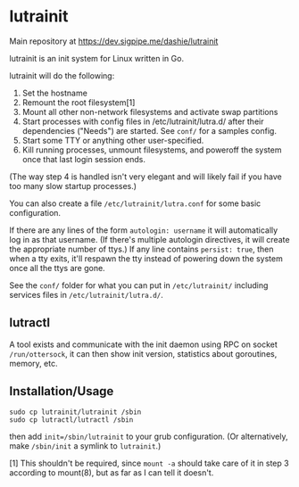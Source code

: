 # lutrainit

Main repository at https://dev.sigpipe.me/dashie/lutrainit

lutrainit is an init system for Linux written in Go.

lutrainit will do the following:

1. Set the hostname
2. Remount the root filesystem[1]
3. Mount all other non-network filesystems and activate swap partitions
3. Start processes with config files in /etc/lutrainit/lutra.d/ after their dependencies
   ("Needs") are started. See `conf/` for a samples config.
4. Start some TTY or anything other user-specified.
5. Kill running processes, unmount filesystems, and poweroff the system once that last
   login session ends.

(The way step 4 is handled isn't very elegant and will likely fail if you have too
many slow startup processes.)

You can also create a file `/etc/lutrainit/lutra.conf` for some basic configuration.

If there are any lines of the form `autologin: username` it will automatically log in
as that username. (If there's multiple autologin directives, it will create the
appropriate number of ttys.)
If any line contains `persist: true`, then when a tty exits, it'll respawn the tty instead of powering down the system once all the ttys are gone.

See the `conf/` folder for what you can put in `/etc/lutrainit/` including services files in `/etc/lutrainit/lutra.d/`.

## lutractl

A tool exists and communicate with the init daemon using RPC on socket `/run/ottersock`, it can then show init version, statistics about goroutines, memory, etc.

## Installation/Usage
```
sudo cp lutrainit/lutrainit /sbin
sudo cp lutractl/lutractl /sbin
```

then add `init=/sbin/lutrainit` to your grub configuration. (Or alternatively, make
`/sbin/init` a symlink to `lutrainit`.)

[1] This shouldn't be required, since `mount -a` should take care of it in step
  3 according to mount(8), but as far as I can tell it doesn't.
